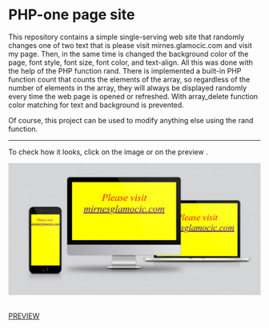 # PHP-one page site
This repository contains a simple single-serving web site that randomly changes one of two text that is please visit mirnes.glamocic.com and visit my page. Then, in the same time is changed the background color of the page, font style, font size, font color, and text-align. All this was done with the help of the PHP function rand. There is implemented a built-in PHP function count that counts the elements of the array, so regardless of the number of elements in the array, they will always be displayed randomly every time the web page is opened or refreshed. With array_delete function color matching for text and background is prevented.

Of course, this project can be used to modify anything else using the rand function.

---

To check how it looks, click on the image or on the preview .

[![mockup of personal website mirnesglamocic.com by web developer, UI/UX and web designer Mirnes Glamočić, Jajce, BiH](/mockup.webp)](https://php-one-page-site.mirnesglamocic.com)
##
[PREVIEW](https://php-one-page-site.mirnesglamocic.com)